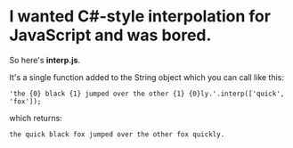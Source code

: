 # I wanted C#-style interpolation for JavaScript and was bored.

So here's **interp.js**.

It's a single function added to the String object which you can call like this:

`'the {0} black {1} jumped over the other {1} {0}ly.'.interp(['quick', 'fox']);`

which returns:

`the quick black fox jumped over the other fox quickly.`
